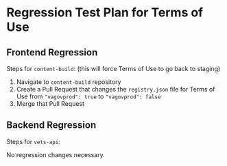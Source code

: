 # Regression Test Plan for Terms of Use

## Frontend Regression

Steps for `content-build`: (this will force Terms of Use to go back to staging)
1. Navigate to `content-build` repository
2. Create a Pull Request that changes the `registry.json` file for Terms of Use from `"vagovprod": true` to `"vagovprod": false`
3. Merge that Pull Request

## Backend Regression

Steps for `vets-api`:

No regression changes necessary.
